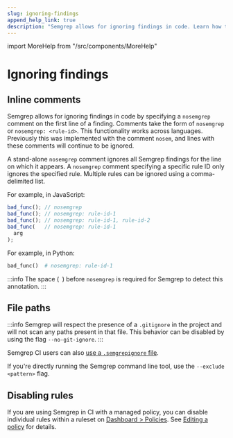 ```yaml
---
slug: ignoring-findings
append_help_link: true
description: "Semgrep allows for ignoring findings in code. Learn how to ignore findings from all Semgrep rules, a single rule, or multiple rules. You can also specify ignore files to cause Semgrep to skip scanning of file or paths."
---
```


import MoreHelp from "/src/components/MoreHelp"

# Ignoring findings


## Inline comments

Semgrep allows for ignoring findings in code by specifying a `nosemgrep` comment on the first line of a finding. Comments take the form of `nosemgrep` or `nosemgrep: <rule-id>`. This functionality works across languages. Previously this was implemented with the comment `nosem`, and lines with these comments will continue to be ignored.

A stand-alone `nosemgrep` comment ignores all Semgrep findings for the line on which it appears. A `nosemgrep` comment specifying a specific rule ID only ignores the specified rule. Multiple rules can be ignored using a comma-delimited list.

For example, in JavaScript:

```javascript
bad_func(); // nosemgrep
bad_func(); // nosemgrep: rule-id-1
bad_func(); // nosemgrep: rule-id-1, rule-id-2
bad_func(   // nosemgrep: rule-id-1
  arg
);
```

For example, in Python:

```python
bad_func()  # nosemgrep: rule-id-1
```

:::info
The space (` `) before `nosemgrep` is required for Semgrep to detect this annotation.
:::

## File paths

:::info
Semgrep will respect the presence of a `.gitignore` in the project and will not scan any paths present in that file. This behavior can be disabled by using the flag `--no-git-ignore`.
:::

Semgrep CI users can also [use a `.semgrepignore` file](semgrep-ci/overview.md#ignoring-files).

If you're directly running the Semgrep command line tool, use the `--exclude <pattern>` flag.

## Disabling rules

If you are using Semgrep in CI with a managed policy, you can disable individual rules within a ruleset on [Dashboard > Policies](https://semgrep.dev/manage/policies). See [Editing a policy](semgrep-app/managing-policy.md#editing-a-policy) for details.

<MoreHelp />
